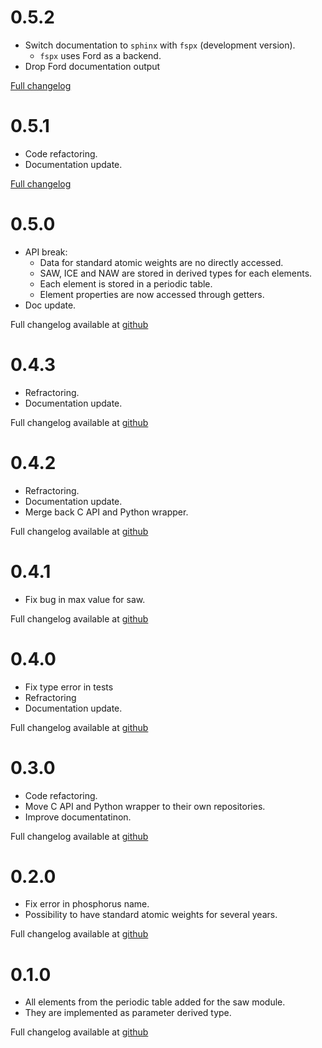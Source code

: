 # 0.5.2

* Switch documentation to `sphinx` with `fspx` (development version).
  * `fspx` uses Ford as a backend.
* Drop Ford documentation output

[Full changelog](https://github.com/MilanSkocic/ciaaw/releases)

# 0.5.1

* Code refactoring.
* Documentation update.

[Full changelog](https://github.com/MilanSkocic/ciaaw/releases)

# 0.5.0

* API break: 
    * Data for standard atomic weights are no directly accessed.
    * SAW, ICE and NAW are stored in derived types for each elements.
    * Each element is stored in a periodic table.
    * Element properties are now accessed through getters.
* Doc update.

Full changelog available at [github](https://github.com/MilanSkocic/ciaaw/releases)


# 0.4.3 

* Refractoring.
* Documentation update.

Full changelog available at [github](https://github.com/MilanSkocic/ciaaw/releases)


# 0.4.2 

* Refractoring.
* Documentation update.
* Merge back C API and Python wrapper.

Full changelog available at [github](https://github.com/MilanSkocic/ciaaw/releases)


# 0.4.1

* Fix bug in max value for saw. 

Full changelog available at [github](https://github.com/MilanSkocic/ciaaw/releases)


# 0.4.0

* Fix type error in tests
* Refractoring
* Documentation update.

Full changelog available at [github](https://github.com/MilanSkocic/ciaaw/releases)


# 0.3.0

* Code refactoring.
* Move C API and Python wrapper to their own repositories.
* Improve documentatinon.

Full changelog available at [github](https://github.com/MilanSkocic/ciaaw/releases)



# 0.2.0

* Fix error in phosphorus name.
* Possibility to have standard atomic weights for several years.

Full changelog available at [github](https://github.com/MilanSkocic/ciaaw/releases)



# 0.1.0

* All elements from the periodic table added for the saw module.
* They are implemented as parameter derived type.

Full changelog available at [github](https://github.com/MilanSkocic/ciaaw/releases)
